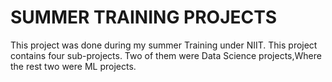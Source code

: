 # SUMMER TRAINING PROJECTS
This project was done during my summer Training under NIIT.
This project contains four sub-projects. Two of them were Data Science projects,Where the rest two were ML projects.
